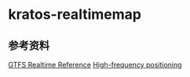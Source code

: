 # kratos-realtimemap


## 参考资料

[GTFS Realtime Reference](https://developers.google.com/transit/gtfs-realtime/reference)
[High-frequency positioning](https://digitransit.fi/en/developers/apis/4-realtime-api/vehicle-positions/)
